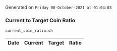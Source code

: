 Generated on `Friday 08-October-2021 at 01:04:03`

### Current to Target Coin Ratio
`current_coin_ratio.sh`

Date|Current|Target|Ratio
---|---|---|---
